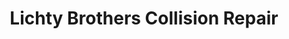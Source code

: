 ---
title: "Lichty Brothers Collision Repair"
url: /east-earl/lichty-brothers-collision-repair/
shop: car repair
---